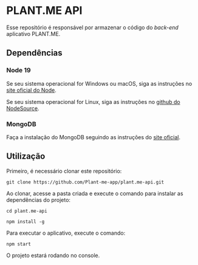 # PLANT.ME API

Esse repositório é responsável por armazenar o código do _back-end_ aplicativo PLANT.ME.

## Dependências

### Node 19

Se seu sistema operacional for Windows ou macOS, siga as instruções no [site oficial do Node](https://nodejs.org/en/download/).

Se seu sistema operacional for Linux, siga as instruções no [github do NodeSource](https://github.com/nodesource/distributions/blob/master/README.md).

### MongoDB

Faça a instalação do MongoDB seguindo as instruções do [site oficial](https://www.mongodb.com/docs/manual/administration/install-community/).

## Utilização

Primeiro, é necessário clonar este repositório:

```
git clone https://github.com/Plant-me-app/plant.me-api.git
```

Ao clonar, acesse a pasta criada e execute o comando para instalar as dependências do projeto:

```
cd plant.me-api
```

```
npm install -g
```

Para executar o aplicativo, execute o comando:

```
npm start
```

O projeto estará rodando no console.
